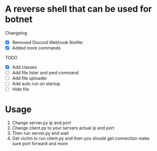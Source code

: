 # A reverse shell that can be used for botnet

Changelog
- [x] Removed Discord Webhook Notifer
- [x] Added more commands

TODO
- [x] Add classes 
- [ ] Add file lister and pwd command
- [ ] Add file uploader  
- [ ] Add auto run on startup
- [ ] Hide file

# Usage
<ol>
  <li>Change server.py ip and port</li>
  <li>Change client.py to your servers actual ip and port</li>
  <li>Then run server.py and wait</li>
  <li>Get victim to run client.py and then you should get connection make sure port forward and more</li>
</ol>
